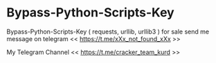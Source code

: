 # Bypass-Python-Scripts-Key
Bypass-Python-Scripts-Key ( requests, urllib, urllib3 ) for sale send me message on telegram &lt;&lt; https://t.me/xXx_not_found_xXx >>

My Telegram Channel << https://t.me/cracker_team_kurd >>
